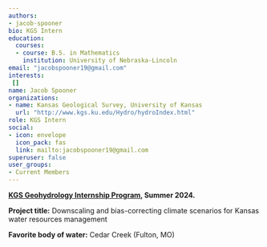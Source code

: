```yaml
---
authors:
- jacob-spooner
bio: KGS Intern
education:
  courses:
  - course: B.S. in Mathematics
    institution: University of Nebraska-Lincoln
email: "jacobspooner19@gmail.com"
interests:
 []
name: Jacob Spooner
organizations:
- name: Kansas Geological Survey, University of Kansas
  url: "http://www.kgs.ku.edu/Hydro/hydroIndex.html"
role: KGS Intern
social:
- icon: envelope
  icon_pack: fas
  link: mailto:jacobspooner19@gmail.com
superuser: false
user_groups:
- Current Members
---
```

**[KGS Geohydrology Internship Program](http://www.kgs.ku.edu/Hydro/gipIndex.html), Summer 2024.**

**Project title:** Downscaling and bias-correcting climate scenarios for Kansas water resources management

**Favorite body of water:** Cedar Creek (Fulton, MO)